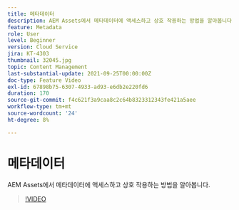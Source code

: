 ```yaml
---
title: 메타데이터
description: AEM Assets에서 메타데이터에 액세스하고 상호 작용하는 방법을 알아봅니다.
feature: Metadata
role: User
level: Beginner
version: Cloud Service
jira: KT-4303
thumbnail: 32045.jpg
topic: Content Management
last-substantial-update: 2021-09-25T00:00:00Z
doc-type: Feature Video
exl-id: 67898b75-6307-4933-ad93-e6db2e220fd6
duration: 170
source-git-commit: f4c621f3a9caa8c2c64b8323312343fe421a5aee
workflow-type: tm+mt
source-wordcount: '24'
ht-degree: 8%

---
```


# 메타데이터

AEM Assets에서 메타데이터에 액세스하고 상호 작용하는 방법을 알아봅니다.

>[!VIDEO](https://video.tv.adobe.com/v/32045?quality=12&learn=on)

